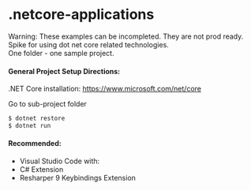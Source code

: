 # .netcore-applications
Warning: These examples can be incompleted. They are not prod ready.
Spike for using dot net core related technologies.  
One folder - one sample project.

#### General Project Setup Directions:
.NET Core installation: https://www.microsoft.com/net/core

Go to sub-project folder
```bash
$ dotnet restore
$ dotnet run
```

#### Recommended:
* Visual Studio Code with:
 * C# Extension
 * Resharper 9 Keybindings Extension
